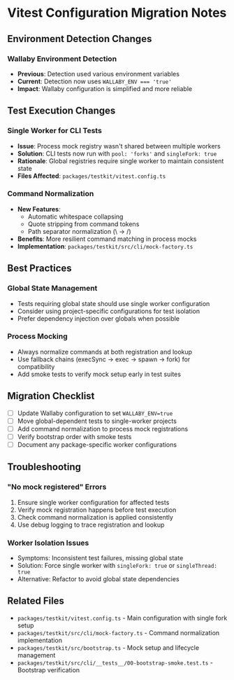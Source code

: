 # Vitest Configuration Migration Notes

## Environment Detection Changes

### Wallaby Environment Detection
- **Previous**: Detection used various environment variables
- **Current**: Detection now uses `WALLABY_ENV === 'true'`
- **Impact**: Wallaby configuration is simplified and more reliable

## Test Execution Changes

### Single Worker for CLI Tests
- **Issue**: Process mock registry wasn't shared between multiple workers
- **Solution**: CLI tests now run with `pool: 'forks'` and `singleFork: true`
- **Rationale**: Global registries require single worker to maintain consistent state
- **Files Affected**: `packages/testkit/vitest.config.ts`

### Command Normalization
- **New Features**:
  - Automatic whitespace collapsing
  - Quote stripping from command tokens
  - Path separator normalization (\ → /)
- **Benefits**: More resilient command matching in process mocks
- **Implementation**: `packages/testkit/src/cli/mock-factory.ts`

## Best Practices

### Global State Management
- Tests requiring global state should use single worker configuration
- Consider using project-specific configurations for test isolation
- Prefer dependency injection over globals when possible

### Process Mocking
- Always normalize commands at both registration and lookup
- Use fallback chains (execSync → exec → spawn → fork) for compatibility
- Add smoke tests to verify mock setup early in test suites

## Migration Checklist

- [ ] Update Wallaby configuration to set `WALLABY_ENV=true`
- [ ] Move global-dependent tests to single-worker projects
- [ ] Add command normalization to process mock registrations
- [ ] Verify bootstrap order with smoke tests
- [ ] Document any package-specific worker configurations

## Troubleshooting

### "No mock registered" Errors
1. Ensure single worker configuration for affected tests
2. Verify mock registration happens before test execution
3. Check command normalization is applied consistently
4. Use debug logging to trace registration and lookup

### Worker Isolation Issues
- Symptoms: Inconsistent test failures, missing global state
- Solution: Force single worker with `singleFork: true` or `singleThread: true`
- Alternative: Refactor to avoid global state dependencies

## Related Files
- `packages/testkit/vitest.config.ts` - Main configuration with single fork setup
- `packages/testkit/src/cli/mock-factory.ts` - Command normalization implementation
- `packages/testkit/src/bootstrap.ts` - Mock setup and lifecycle management
- `packages/testkit/src/cli/__tests__/00-bootstrap-smoke.test.ts` - Bootstrap verification